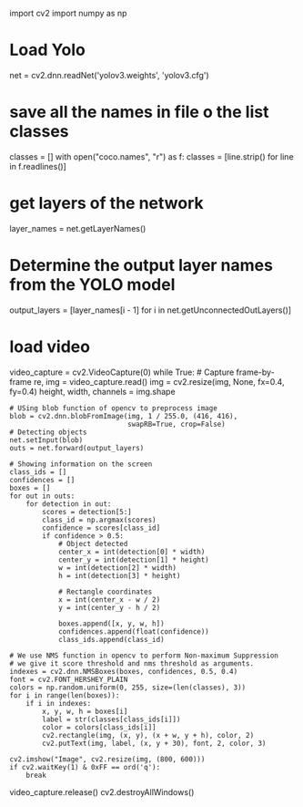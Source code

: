 import cv2
import numpy as np

# Load Yolo
net = cv2.dnn.readNet('yolov3.weights', 'yolov3.cfg')

# save all the names in file o the list classes
classes = []
with open("coco.names", "r") as f:
    classes = [line.strip() for line in f.readlines()]

# get layers of the network
layer_names = net.getLayerNames()

# Determine the output layer names from the YOLO model
output_layers = [layer_names[i - 1] for i in net.getUnconnectedOutLayers()]

# load video
video_capture = cv2.VideoCapture(0)
while True:
    # Capture frame-by-frame
    re, img = video_capture.read()
    img = cv2.resize(img, None, fx=0.4, fy=0.4)
    height, width, channels = img.shape

    # USing blob function of opencv to preprocess image
    blob = cv2.dnn.blobFromImage(img, 1 / 255.0, (416, 416),
                                 swapRB=True, crop=False)
    # Detecting objects
    net.setInput(blob)
    outs = net.forward(output_layers)

    # Showing information on the screen
    class_ids = []
    confidences = []
    boxes = []
    for out in outs:
        for detection in out:
            scores = detection[5:]
            class_id = np.argmax(scores)
            confidence = scores[class_id]
            if confidence > 0.5:
                # Object detected
                center_x = int(detection[0] * width)
                center_y = int(detection[1] * height)
                w = int(detection[2] * width)
                h = int(detection[3] * height)

                # Rectangle coordinates
                x = int(center_x - w / 2)
                y = int(center_y - h / 2)

                boxes.append([x, y, w, h])
                confidences.append(float(confidence))
                class_ids.append(class_id)

    # We use NMS function in opencv to perform Non-maximum Suppression
    # we give it score threshold and nms threshold as arguments.
    indexes = cv2.dnn.NMSBoxes(boxes, confidences, 0.5, 0.4)
    font = cv2.FONT_HERSHEY_PLAIN
    colors = np.random.uniform(0, 255, size=(len(classes), 3))
    for i in range(len(boxes)):
        if i in indexes:
            x, y, w, h = boxes[i]
            label = str(classes[class_ids[i]])
            color = colors[class_ids[i]]
            cv2.rectangle(img, (x, y), (x + w, y + h), color, 2)
            cv2.putText(img, label, (x, y + 30), font, 2, color, 3)

    cv2.imshow("Image", cv2.resize(img, (800, 600)))
    if cv2.waitKey(1) & 0xFF == ord('q'):
        break
video_capture.release()
cv2.destroyAllWindows()

